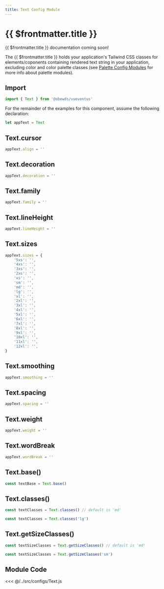 ```yaml
---
title: Text Config Module
---
```


<script setup>
    import DocsPackageVersion from '../../../src/views/compos/DocsPackageVersion.vue'
</script>







# {{ $frontmatter.title }}

{{ $frontmatter.title }} documentation coming soon!

The {{ $frontmatter.title }} holds your application's Tailwind CSS classes for elements/coponents containing rendered text string in your application, excluding color and color palette classes (see [Palette Config Modules](/modules/palettes/) for more info about palette modules).






## Import

```javascript
import { Text } from '@obewds/vueventus'
```

For the remainder of the examples for this component, assume the following declaration:

```javascript
let appText = Text
```






## Text.cursor

```javascript
appText.align = ''
```






## Text.decoration

```javascript
appText.decoration = ''
```






## Text.family

```javascript
appText.family = ''
```






## Text.lineHeight

```javascript
appText.lineHeight = ''
```






## Text.sizes

```javascript
appText.sizes = {
    '5xs': '',
    '4xs': '',
    '3xs': '',
    '2xs': '',
    'xs': '',
    'sm': '',
    'md': '',
    'lg': '',
    'xl': '',
    '2xl': '',
    '3xl': '',
    '4xl': '',
    '5xl': '',
    '6xl': '',
    '7xl': '',
    '8xl': '',
    '9xl': '',
    '10xl': '',
    '11xl': '',
    '12xl': '',
}
```






## Text.smoothing

```javascript
appText.smoothing = ''
```






## Text.spacing

```javascript
appText.spacing = ''
```






## Text.weight

```javascript
appText.weight = ''
```






## Text.wordBreak

```javascript
appText.wordBreak = ''
```






## Text.base()

```javascript
const textBase = Text.base()
```






## Text.classes()

```javascript
const textClasses = Text.classes() // default is 'md'
```

```javascript
const textClasses = Text.classes('lg')
```






## Text.getSizeClasses()

```javascript
const textSizeClasses = Text.getSizeClasses() // default is 'md'
```

```javascript
const textSizeClasses = Text.getSizeClasses('sm')
```









## Module Code

<<< @/../src/configs/Text.js






<DocsPackageVersion/>

